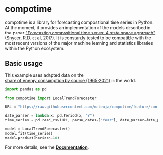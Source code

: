 # compotime

compotime is a library for forecasting compositional time series in Python. At the moment, it provides an implementation of the models described in the paper ["Forecasting compositional time series: A state space approach"](https://isidl.com/wp-content/uploads/2017/06/E4001-ISIDL.pdf) (Snyder, R.D. et al, 2017). It is constantly tested to be compatible with the most recent versions of the major machine learning and statistics libraries within the Python ecosystem.


## Basic usage

This example uses adapted data on the  
[share of energy consumption by source (1965-2021)](https://ourworldindata.org/grapher/share-energy-source-sub) in the world.

```python
import pandas as pd

from compotime import LocalTrendForecaster

URL = "https://raw.githubusercontent.com/mateuja/compotime/feature/configure_docs/examples/data/share_energy_source.csv"

date_parser = lambda x: pd.Period(x, "Y")
time_series = pd.read_csv(URL, parse_dates=["Year"], date_parser=date_parser).set_index("Year")

model = LocalTrendForecaster()
model.fit(time_series)
model.predict(horizon=10)
```

For more details, see the [**Documentation**](https://mateuja.github.io/compotime/).
